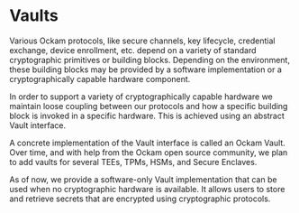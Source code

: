 # Vaults

Various Ockam protocols, like secure channels, key lifecycle, credential exchange, device enrollment, etc. depend on a variety of standard cryptographic primitives or building blocks. Depending on the environment, these building blocks may be provided by a software implementation or a cryptographically capable hardware component.

In order to support a variety of cryptographically capable hardware we maintain loose coupling between our protocols and how a specific building block is invoked in a specific hardware. This is achieved using an abstract Vault interface.

A concrete implementation of the Vault interface is called an Ockam Vault. Over time, and with help from the Ockam open source community, we plan to add vaults for several TEEs, TPMs, HSMs, and Secure Enclaves.

As of now, we provide a software-only Vault implementation that can be used when no cryptographic hardware is available. It allows users to store and retrieve secrets that are encrypted using cryptographic protocols.
